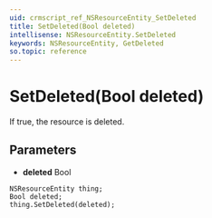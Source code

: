 ```yaml
---
uid: crmscript_ref_NSResourceEntity_SetDeleted
title: SetDeleted(Bool deleted)
intellisense: NSResourceEntity.SetDeleted
keywords: NSResourceEntity, GetDeleted
so.topic: reference
---
```


# SetDeleted(Bool deleted)

If true, the resource is deleted.

## Parameters

* **deleted** Bool

```crmscript
NSResourceEntity thing;
Bool deleted;
thing.SetDeleted(deleted);
```


